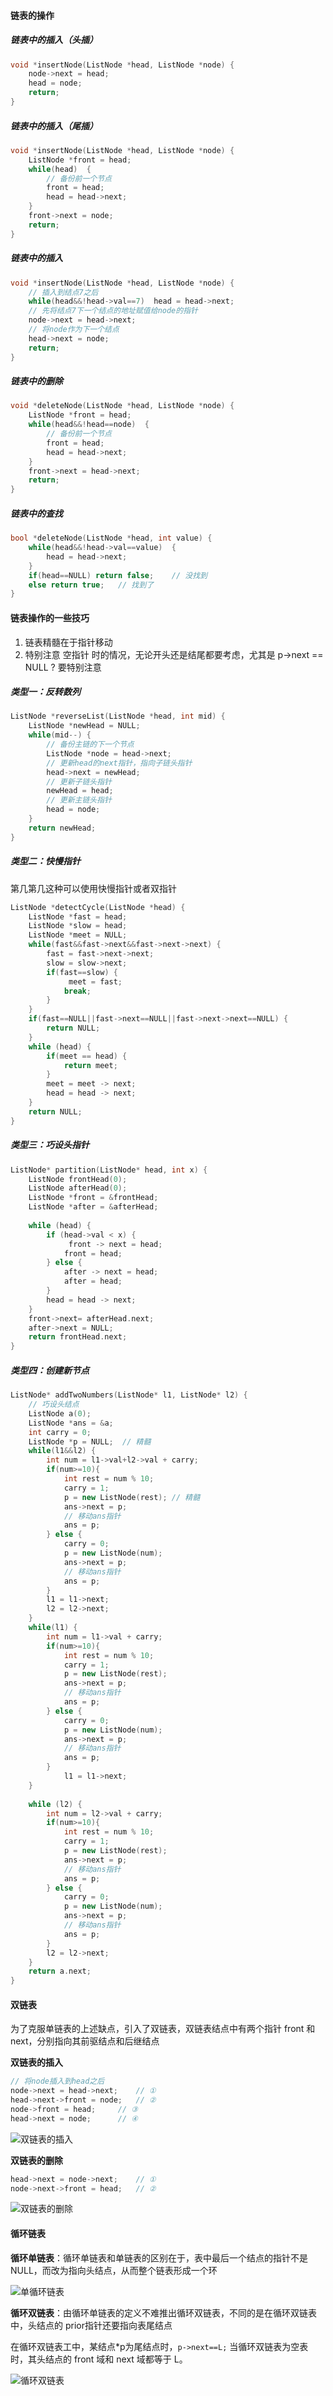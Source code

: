 

#### 链表的操作

##### 链表中的插入（头插）

```c++
void *insertNode(ListNode *head, ListNode *node) {
    node->next = head;
    head = node;
    return; 
}
```

##### 链表中的插入（尾插）

```c++
void *insertNode(ListNode *head, ListNode *node) {
    ListNode *front = head;
    while(head)  {
        // 备份前一个节点
        front = head;
        head = head->next;
    }
    front->next = node;
    return; 
}
```

##### 链表中的插入

```c++
void *insertNode(ListNode *head, ListNode *node) {
    // 插入到结点7之后
    while(head&&!head->val==7)  head = head->next;
    // 先将结点7下一个结点的地址赋值给node的指针
    node->next = head->next;
    // 将node作为下一个结点
    head->next = node;
    return; 
}
```

##### 链表中的删除

```c++
void *deleteNode(ListNode *head, ListNode *node) {
	ListNode *front = head;
    while(head&&!head==node)  {
        // 备份前一个节点
        front = head;
        head = head->next;
    }
    front->next = head->next;
    return; 
}
```

##### 链表中的查找

```c++
bool *deleteNode(ListNode *head, int value) {
    while(head&&!head->val==value)  {
        head = head->next;
    }
    if(head==NULL) return false; 	// 没找到
    else return true;	// 找到了
}
```

#### 链表操作的一些技巧

1. 链表精髓在于指针移动
2. 特别注意 空指针 时的情况，无论开头还是结尾都要考虑，尤其是 p->next == NULL ? 要特别注意

##### 类型一：反转数列

```c++
ListNode *reverseList(ListNode *head, int mid) {
    ListNode *newHead = NULL;
    while(mid--) {
        // 备份主链的下一个节点 
        ListNode *node = head->next;
        // 更新head的next指针，指向子链头指针 
        head->next = newHead;
        // 更新子链头指针 
        newHead = head;
        // 更新主链头指针 
        head = node;
    }
    return newHead; 
}
```

##### 类型二：快慢指针

第几第几这种可以使用快慢指针或者双指针

```c++
ListNode *detectCycle(ListNode *head) {
    ListNode *fast = head;
    ListNode *slow = head;
    ListNode *meet = NULL;
    while(fast&&fast->next&&fast->next->next) {
        fast = fast->next->next;
        slow = slow->next;
        if(fast==slow) {
             meet = fast;
            break;
        }
    }
    if(fast==NULL||fast->next==NULL||fast->next->next==NULL) {
        return NULL;
    }
    while (head) {
        if(meet == head) {
            return meet;
        }
        meet = meet -> next;
        head = head -> next;
    }
    return NULL;
}
```

##### 类型三：巧设头指针

```c++
ListNode* partition(ListNode* head, int x) {
    ListNode frontHead(0);
    ListNode afterHead(0);
    ListNode *front = &frontHead;
    ListNode *after = &afterHead;
        
    while (head) {
        if (head->val < x) {
             front -> next = head;
            front = head;
        } else {
            after -> next = head;
            after = head;
        }
        head = head -> next;
    }
    front->next= afterHead.next;
    after->next = NULL;
    return frontHead.next;
}        
```

##### 类型四：创建新节点

```c++
ListNode* addTwoNumbers(ListNode* l1, ListNode* l2) {
    // 巧设头结点 
    ListNode a(0);
    ListNode *ans = &a;
    int carry = 0;
    ListNode *p = NULL;  // 精髓
    while(l1&&l2) {
        int num = l1->val+l2->val + carry;
        if(num>=10){
            int rest = num % 10;
            carry = 1;
            p = new ListNode(rest); // 精髓
            ans->next = p;
            // 移动ans指针 
            ans = p; 
        } else {
            carry = 0;
            p = new ListNode(num);
            ans->next = p;
            // 移动ans指针 
            ans = p; 
        } 
        l1 = l1->next;
        l2 = l2->next;
    }
    while(l1) {
        int num = l1->val + carry;
        if(num>=10){
            int rest = num % 10;
            carry = 1;
            p = new ListNode(rest);
            ans->next = p;
            // 移动ans指针 
            ans = p; 
        } else {
            carry = 0;
            p = new ListNode(num);
            ans->next = p;
            // 移动ans指针 
            ans = p; 
        } 
            l1 = l1->next;
    }
    
    while (l2) {
        int num = l2->val + carry;
        if(num>=10){
            int rest = num % 10;
            carry = 1;
            p = new ListNode(rest);
            ans->next = p;
            // 移动ans指针 
            ans = p; 
        } else {
            carry = 0;
            p = new ListNode(num);
            ans->next = p;
            // 移动ans指针 
            ans = p; 
        } 
        l2 = l2->next;
    }
    return a.next; 
}
```

#### 双链表

为了克服单链表的上述缺点，引入了双链表，双链表结点中有两个指针 front 和 next，分别指向其前驱结点和后继结点

**双链表的插入**

```c++
// 将node插入到head之后
node->next = head->next;	// ①
head->next->front = node;	// ②
node->front = head;		// ③
head->next = node;		// ④
```

![双链表的插入](pic/双链表的插入.png)

**双链表的删除**

```c++
head->next = node->next;	// ①
node->next->front = head;	// ②
```

![双链表的删除](pic/双链表的删除.png)

#### 循环链表

**循环单链表**：循环单链表和单链表的区别在于，表中最后一个结点的指针不是NULL，而改为指向头结点，从而整个链表形成一个环

![单循环链表](pic/单循环链表.png)

**循环双链表**：由循环单链表的定义不难推出循环双链表，不同的是在循环双链表中，头结点的 prior指针还要指向表尾结点

在循环双链表工中，某结点*p为尾结点时，`p->next==L;` 当循环双链表为空表时，其头结点的 front 域和 next 域都等于 L。

![循环双链表](pic/循环双链表.png)  